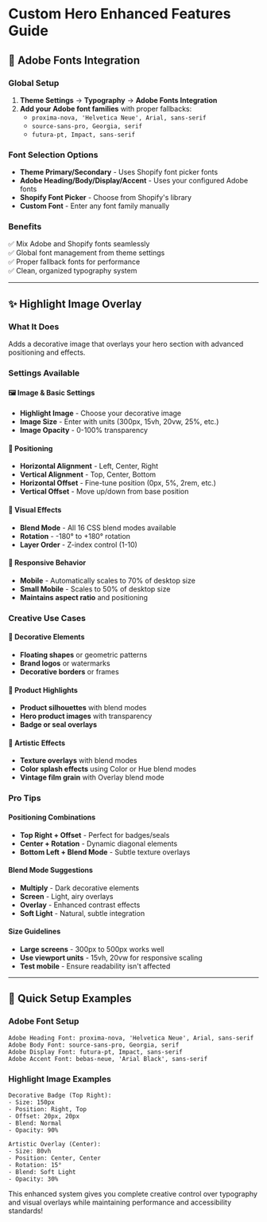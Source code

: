 # Custom Hero Enhanced Features Guide

## 🎨 Adobe Fonts Integration

### **Global Setup**
1. **Theme Settings** → **Typography** → **Adobe Fonts Integration**
2. **Add your Adobe font families** with proper fallbacks:
   - `proxima-nova, 'Helvetica Neue', Arial, sans-serif`
   - `source-sans-pro, Georgia, serif`
   - `futura-pt, Impact, sans-serif`

### **Font Selection Options**
- **Theme Primary/Secondary** - Uses Shopify font picker fonts
- **Adobe Heading/Body/Display/Accent** - Uses your configured Adobe fonts
- **Shopify Font Picker** - Choose from Shopify's library
- **Custom Font** - Enter any font family manually

### **Benefits**
✅ Mix Adobe and Shopify fonts seamlessly  
✅ Global font management from theme settings  
✅ Proper fallback fonts for performance  
✅ Clean, organized typography system  

---

## ✨ Highlight Image Overlay

### **What It Does**
Adds a decorative image that overlays your hero section with advanced positioning and effects.

### **Settings Available**

#### **🖼️ Image & Basic Settings**
- **Highlight Image** - Choose your decorative image
- **Image Size** - Enter with units (300px, 15vh, 20vw, 25%, etc.)
- **Image Opacity** - 0-100% transparency

#### **📍 Positioning**
- **Horizontal Alignment** - Left, Center, Right
- **Vertical Alignment** - Top, Center, Bottom
- **Horizontal Offset** - Fine-tune position (0px, 5%, 2rem, etc.)
- **Vertical Offset** - Move up/down from base position

#### **🎨 Visual Effects**
- **Blend Mode** - All 16 CSS blend modes available
- **Rotation** - -180° to +180° rotation
- **Layer Order** - Z-index control (1-10)

#### **📱 Responsive Behavior**
- **Mobile** - Automatically scales to 70% of desktop size
- **Small Mobile** - Scales to 50% of desktop size
- **Maintains aspect ratio** and positioning

### **Creative Use Cases**

#### **🌟 Decorative Elements**
- **Floating shapes** or geometric patterns
- **Brand logos** or watermarks
- **Decorative borders** or frames

#### **🎯 Product Highlights**
- **Product silhouettes** with blend modes
- **Hero product images** with transparency
- **Badge or seal overlays**

#### **🎨 Artistic Effects**
- **Texture overlays** with blend modes
- **Color splash effects** using Color or Hue blend modes
- **Vintage film grain** with Overlay blend mode

### **Pro Tips**

#### **Positioning Combinations**
- **Top Right + Offset** - Perfect for badges/seals
- **Center + Rotation** - Dynamic diagonal elements
- **Bottom Left + Blend Mode** - Subtle texture overlays

#### **Blend Mode Suggestions**
- **Multiply** - Dark decorative elements
- **Screen** - Light, airy overlays
- **Overlay** - Enhanced contrast effects
- **Soft Light** - Natural, subtle integration

#### **Size Guidelines**
- **Large screens** - 300px to 500px works well
- **Use viewport units** - 15vh, 20vw for responsive scaling
- **Test mobile** - Ensure readability isn't affected

---

## 🚀 Quick Setup Examples

### **Adobe Font Setup**
```
Adobe Heading Font: proxima-nova, 'Helvetica Neue', Arial, sans-serif
Adobe Body Font: source-sans-pro, Georgia, serif
Adobe Display Font: futura-pt, Impact, sans-serif
Adobe Accent Font: bebas-neue, 'Arial Black', sans-serif
```

### **Highlight Image Examples**
```
Decorative Badge (Top Right):
- Size: 150px
- Position: Right, Top
- Offset: 20px, 20px
- Blend: Normal
- Opacity: 90%

Artistic Overlay (Center):
- Size: 80vh
- Position: Center, Center
- Rotation: 15°
- Blend: Soft Light
- Opacity: 30%
```

This enhanced system gives you complete creative control over typography and visual overlays while maintaining performance and accessibility standards!